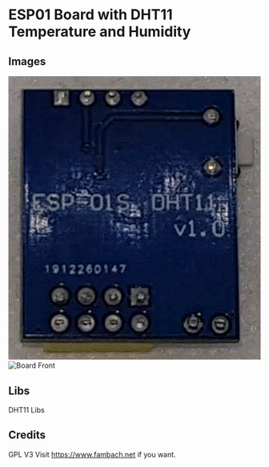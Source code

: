 # ESP01 Board with DHT11 Temperature and Humidity


## Images
![Board Bottom](./img/ESP01_DHT11Board_Backt.jpg)
![Board Front](./img/)

## Libs

DHT11 Libs




## Credits
GPL V3
Visit https://www.fambach.net if you want.
